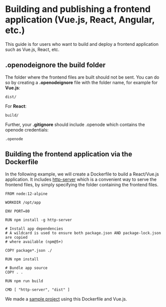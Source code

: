 # Building and publishing a frontend application (Vue.js, React, Angular, etc.)

This guide is for users who want to build and deploy a frontend application such as Vue.js, React, etc.

## .openodeignore the build folder

The folder where the frontend files are built should not be sent. You can do so by creating a **.openodeignore** file with the folder name, for example for **Vue.js**:

    dist/

For **React**:

    build/

Further, your **.gitignore** should include .openode which contains the openode credentials:

    .openode

## Building the frontend application via the Dockerfile

In the following example, we will create a Dockerfile to build a React/Vue.js application. 
It includes [http-server](https://www.npmjs.com/package/http-server) which is a convenient way to serve the frontend files, by simply specifying the folder containing the frontend files.

    FROM node:12-alpine

    WORKDIR /opt/app

    ENV PORT=80

    RUN npm install -g http-server

    # Install app dependencies
    # A wildcard is used to ensure both package.json AND package-lock.json are copied
    # where available (npm@5+)

    COPY package*.json ./

    RUN npm install

    # Bundle app source
    COPY . .

    RUN npm run build

    CMD [ "http-server", "dist" ]

We made a [sample project](https://github.com/openode-io/vuejs-hello-world) using this Dockerfile and Vue.js.